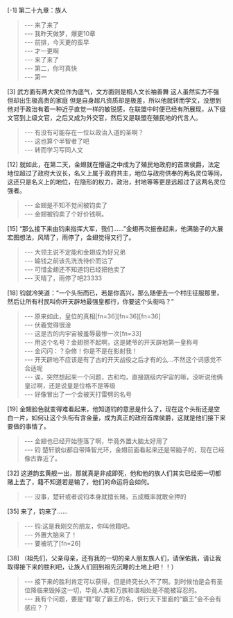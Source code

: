 
[-1] 第二十九章：族人
>--- 来了来了<br>
>--- 我昨天做梦，爆更10章<br>
>--- 前排，今天更的蛮早<br>
>--- 才一更啊<br>
>--- 来了来了<br>
>--- 第二，你可真快<br>
>--- 第一<br>

[3] 武方面有两大灵位作为底气，文方面则是桐人文长袖善舞 这人虽然实力不强 但却出生极高贵的家庭 但是自身超凡资质却是极差，所以他就转而学文，没想到他对于政治有着一种近乎直觉一样的敏锐感，在联盟中时便已经有所展现，从下级文官到上级文官，之后又成为外交官，然后又是联盟在殖民地的代言人。
>--- 有没有可能存在一位以政治入道的圣啊？<br>
>--- 这也算个半智者了吧<br>
>--- 转而学习写同人文<br>

[12] 就如此，在第二天，金翅就在懵逼之中成为了殖民地政府的首席侯爵，法定地位超过了政府大议长，名义上属于政府共主，地位与政府供奉的两名灵位等同，这还只是名义上的地位，在隐形的权力，政治，封地等等更是远超过了这两名灵位强者。
>--- 金翅是不知不觉间被钧卖了<br>
>--- 金翅被钧卖了个好价钱啊。<br>

[15] “那么接下来由钧来指挥大军，我们……”金翅再次振奋起来，他满脑子的大展宏图想法，风晴了，雨停了，金翅觉得又行了。
>--- 大领主说不定能和金翅成为好兄弟<br>
>--- 输钱之前该先洗洗待价而沽了<br>
>--- 可惜金翅还不知道钧已经把他卖了<br>
>--- 天晴了，雨停了吧23333<br>

[18] 钧就冷笑道：“一个头衔而已，若是你高兴，那么随便去一个村庄征服那里，然后让所有村民叫你开天辟地最强皇都行，你要这个头衔吗？”
>--- 原来如此，皇位的真相[fn=36][fn=36][fn=36]<br>
>--- 伏羲觉得很淦<br>
>--- 这是古的内宇宙被羞辱最惨一次[fn=33]<br>
>--- 用这个名号？金翅担不起啊，这是姥爷的开天辟地第一皇称号<br>
>--- 金闪闪：？杂修！你是不是在影射我！<br>
>--- 开天辟地不应该是有了古的开天战役之后才有的么…不然这个词感觉不合适呢<br>
>--- 诶，突然想起来一个问题，古和均，直接跳级内宇宙的嘛，没听说他俩皇过啊，还是说皇是位格不是等级<br>
>--- 好像冒出了一个会被天打雷劈的名号<br>

[19] 金翅脸色就变得难看起来，他知道钧的意思是什么了，现在这个头衔还是空白一片，如何让这个头衔有含金量，成为真正的政府首席侯爵，这就是他们接下来要做的事情了。
>--- 金翅也已经开始堕落了啊，毕竟外置大脑太好用了<br>
>--- 钧 楚轩貌似都自带降智光环，金翅前面看起来还是带脑子的，现在已经像古靠近了。<br>

[32] 这道韵玄黄舰一出，那就真是非成即死，他和他的族人们其实已经把一切都赌上去了，籍不知道若是输了，他们的命运将会如何。
>--- 没事，楚轩或者说钧本身就擅长赌，五成概率就敢全押的<br>

[35] 来了，钧来了……
>--- 钧:这是我刚交的朋友，你叫他籍吧。<br>
>--- 外置大脑来了！<br>
>--- 要被坑了[fn=26]<br>

[38] （祖先们，父亲母亲，还有我的一切的亲人朋友族人们，请保佑我，请让我取得接下来的胜利吧，让族人们回到祖先沉睡的土地上吧！！）
>--- 接下来的胜利肯定可以获得，但是终究长久不了啊。到时候怕是会有圣位降临来毁掉这一切，毕竟人类和万族和谐相处是不能被容忍的。<br>
>--- 我有个问题，要是“籍”取了霸王的名，侠行天下里面的“霸王”会不会有感应？？<br>
